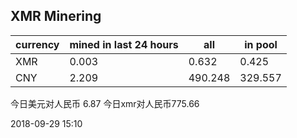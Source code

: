 ## XMR Minering

|currency|mined in last 24 hours|all|in pool|
|---|---|---|---|
|XMR|0.003|0.632|0.425|
|CNY|2.209|490.248|329.557|

今日美元对人民币 6.87	今日xmr对人民币775.66


2018-09-29 15:10